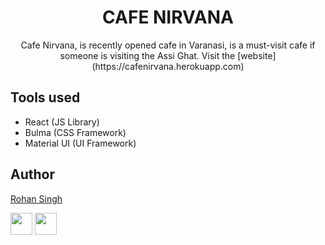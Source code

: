 <h1 align="center">CAFE NIRVANA</h1>
<p align="center">
Cafe Nirvana, is recently opened cafe in Varanasi, is a must-visit 
cafe if someone is visiting the Assi Ghat.
Visit the [website](https://cafenirvana.herokuapp.com)</p>

## Tools used
* React (JS Library)
* Bulma (CSS Framework)
* Material UI (UI Framework)

## Author

[Rohan Singh](https://github.com/singhrohan62)

[<img src="https://image.flaticon.com/icons/svg/1051/1051275.svg" width="35" padding="10">](https://github.com/singhrohan62)
[<img src="https://image.flaticon.com/icons/svg/185/185964.svg" width="35" padding="10">](https://www.linkedin.com/in/rohan-singh-015003154/)